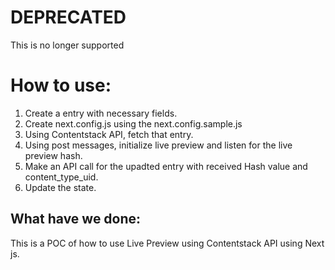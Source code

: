 # DEPRECATED
This is no longer supported

# How to use:
1. Create a entry with necessary fields.
2. Create next.config.js using the next.config.sample.js
3. Using Contentstack API, fetch that entry.
4. Using post messages, initialize live preview and listen for the live preview hash.
5. Make an API call for the upadted entry with received Hash value and content_type_uid.
6. Update the state.

## What have we done:
This is a POC of how to use Live Preview using Contentstack API using Next js.
